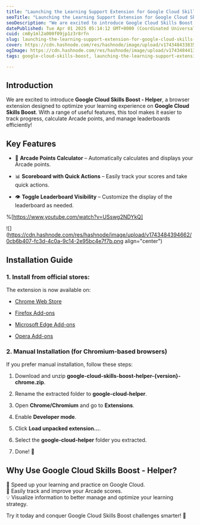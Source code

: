 ```yaml
---
title: "Launching the Learning Support Extension for Google Cloud Skills Boost!"
seoTitle: "Launching the Learning Support Extension for Google Cloud Skills Boost"
seoDescription: "We are excited to introduce Google Cloud Skills Boost - Helper, a browser extension designed to optimize your learning experience on Google Cloud Skills Boo"
datePublished: Tue Apr 01 2025 05:14:12 GMT+0000 (Coordinated Universal Time)
cuid: cm8y1ml2a000f09jp1z3r8rfn
slug: launching-the-learning-support-extension-for-google-cloud-skills-boost
cover: https://cdn.hashnode.com/res/hashnode/image/upload/v1743484338353/887b8855-7280-4f1a-86cb-cac028148c8f.png
ogImage: https://cdn.hashnode.com/res/hashnode/image/upload/v1743484413750/7ffa5d14-8ffb-479a-b81b-64eaeaffca84.png
tags: google-cloud-skills-boost, launching-the-learning-support-extension-for-google-cloud-skills-boost, google-cloud-skills-boost-helper

---
```


## Introduction

We are excited to introduce **Google Cloud Skills Boost - Helper**, a browser extension designed to optimize your learning experience on **Google Cloud Skills Boost**. With a range of useful features, this tool makes it easier to track progress, calculate Arcade points, and manage leaderboards efficiently!

## Key Features

* 🎯 **Arcade Points Calculator** – Automatically calculates and displays your Arcade points.
    
* 📊 **Scoreboard with Quick Actions** – Easily track your scores and take quick actions.
    
* 👁 **Toggle Leaderboard Visibility** – Customize the display of the leaderboard as needed.
    

%[https://www.youtube.com/watch?v=USswg2NDYkQ] 

![](https://cdn.hashnode.com/res/hashnode/image/upload/v1743484394662/0cb6b407-fc3d-4c0a-9c14-2e95bc4e7f7b.png align="center")

## Installation Guide

### 1\. Install from official stores:

The extension is now available on:

* [Chrome Web Store](https://chatgpt.com/c/67eb750b-7cec-800b-b909-2587127782cd#)
    
* [Firefox Add-ons](https://chatgpt.com/c/67eb750b-7cec-800b-b909-2587127782cd#)
    
* [Microsoft Edge Add-ons](https://chatgpt.com/c/67eb750b-7cec-800b-b909-2587127782cd#)
    
* [Opera Add-ons](https://chatgpt.com/c/67eb750b-7cec-800b-b909-2587127782cd#)
    

### 2\. Manual Installation (for Chromium-based browsers)

If you prefer manual installation, follow these steps:

1. Download and unzip **google-cloud-skills-boost-helper-{version}-chrome.zip**.
    
2. Rename the extracted folder to **google-cloud-helper**.
    
3. Open **Chrome/Chromium** and go to **Extensions**.
    
4. Enable **Developer mode**.
    
5. Click **Load unpacked extension...**.
    
6. Select the **google-cloud-helper** folder you extracted.
    
7. Done! 🎉
    

## Why Use Google Cloud Skills Boost - Helper?

🚀 Speed up your learning and practice on Google Cloud.  
📌 Easily track and improve your Arcade scores.  
💡 Visualize information to better manage and optimize your learning strategy.

Try it today and conquer Google Cloud Skills Boost challenges smarter! 🌟